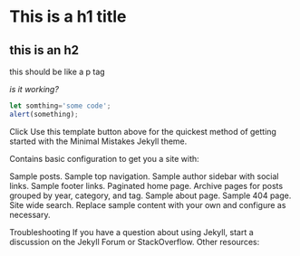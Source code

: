 # This is a h1 title

## this is an h2

this should be like a p tag 

*is it working?*

```javascript
let somthing='some code';
alert(something);
```

Click Use this template button above for the quickest method of getting started with the Minimal Mistakes Jekyll theme.

Contains basic configuration to get you a site with:

Sample posts.
Sample top navigation.
Sample author sidebar with social links.
Sample footer links.
Paginated home page.
Archive pages for posts grouped by year, category, and tag.
Sample about page.
Sample 404 page.
Site wide search.
Replace sample content with your own and configure as necessary.

Troubleshooting
If you have a question about using  Jekyll, start a discussion on the Jekyll Forum or StackOverflow. Other resources:


